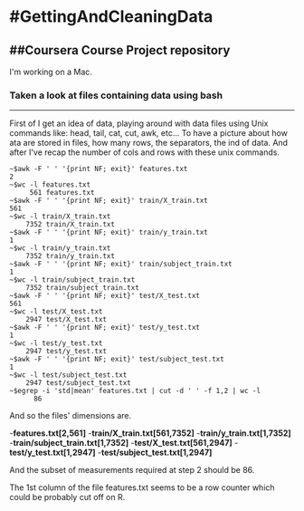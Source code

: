 #GettingAndCleaningData
=======================
##Coursera Course Project repository 
------------------------------------
I'm working on a Mac.

### Taken a look at files containing data using bash
----------------------------------------------------
First of I get an idea of data, playing around with data files using Unix commands like: head, tail, cat, cut, awk, etc...
To have a picture about how ata are stored in files, how many rows, the separators, the ind of data.
And after I've recap the number of cols and rows with these unix commands.

```
~$awk -F ' ' '{print NF; exit}' features.txt
2
~$wc -l features.txt 
     561 features.txt
~$awk -F ' ' '{print NF; exit}' train/X_train.txt 
561
~$wc -l train/X_train.txt 
    7352 train/X_train.txt
~$awk -F ' ' '{print NF; exit}' train/y_train.txt 
1
~$wc -l train/y_train.txt 
    7352 train/y_train.txt
~$awk -F ' ' '{print NF; exit}' train/subject_train.txt 
1
~$wc -l train/subject_train.txt 
    7352 train/subject_train.txt
~$awk -F ' ' '{print NF; exit}' test/X_test.txt
561
~$wc -l test/X_test.txt
    2947 test/X_test.txt
~$awk -F ' ' '{print NF; exit}' test/y_test.txt 
1
~$wc -l test/y_test.txt
    2947 test/y_test.txt
~$awk -F ' ' '{print NF; exit}' test/subject_test.txt 
1
~$wc -l test/subject_test.txt
    2947 test/subject_test.txt
~$egrep -i 'std|mean' features.txt | cut -d ' ' -f 1,2 | wc -l
      86
```
 And so the files' dimensions are.
 
 -**features.txt[2,561]**
 -**train/X_train.txt[561,7352]**
 -**train/y_train.txt[1,7352]**
 -**train/subject_train.txt[1,7352]**
 -**test/X_test.txt[561,2947]**
 -**test/y_test.txt[1,2947]**
 -**test/subject_test.txt[1,2947]**
 
 And the subset of measurements required at step 2 should be 86.
 
 The 1st column of the file features.txt seems to be a row counter which could be probably cut off on R.
 
 
